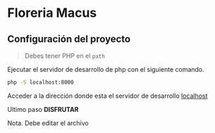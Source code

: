 # Floreria Macus

## Configuración del proyecto

> Debes tener PHP en el `path`

Ejecutar el servidor de desarrollo de php con el siguiente comando.

```bash
php -S localhost:8000
```

Acceder a la dirección donde esta el servidor de desarrollo [localhost](http://localhost:8000)

Ultimo paso **DISFRUTAR**

Nota. Debe editar el archivo

